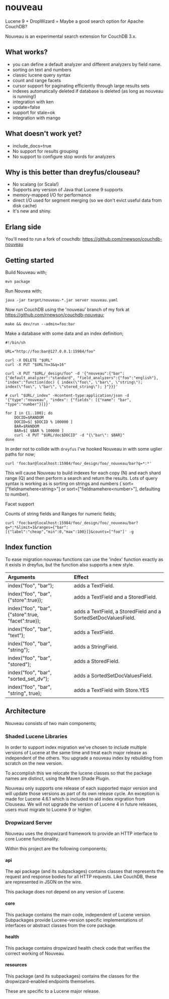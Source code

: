 # nouveau
Lucene 9 + DropWizard = Maybe a good search option for Apache CouchDB?

Nouveau is an experimental search extension for CouchDB 3.x.

## What works?

* you can define a default analyzer and different analyzers by field name.
* sorting on text and numbers
* classic lucene query syntax
* count and range facets
* cursor support for paginating efficiently through large results sets
* indexes automatically deleted if database is deleted (as long as nouveau is running!)
* integration with ken
* update=false
* support for stale=ok
* integration with mango

## What doesn't work yet?

* include_docs=true
* No support for results grouping
* No support to configure stop words for analyzers

## Why is this better than dreyfus/clouseau?

* No scalang (or Scala!)
* Supports any version of Java that Lucene 9 supports
* memory-mapped I/O for performance
* direct I/O used for segment merging (so we don't evict useful data from disk cache)
* It's new and shiny.

## Erlang side

You'll need to run a fork of couchdb: https://github.com/rnewson/couchdb-nouveau

## Getting started

Build Nouveau with;

`mvn package`

Run Nouvea with;

`java -jar target/nouveau-*.jar server nouveau.yaml`

Now run CouchDB using the 'nouveau' branch of my fork at https://github.com/rnewson/couchdb-nouveau;

`make && dev/run --admin=foo:bar`

Make a database with some data and an index definition;

```
#!/bin/sh

URL="http://foo:bar@127.0.0.1:15984/foo"

curl -X DELETE "$URL"
curl -X PUT "$URL?n=3&q=16"

curl -X PUT "$URL/_design/foo" -d '{"nouveau":{"bar":{"default_analyzer":"standard", "field_analyzers":{"foo":"english"}, "index":"function(doc) { index(\"foo\", \"bar\", \"string\"); index(\"foo\", \"bar\", \"stored_string\"); }"}}}'

# curl "$URL/_index" -Hcontent-type:application/json -d '{"type":"nouveau", "index": {"fields": [{"name": "bar", "type":"number"}]}}'

for I in {1..100}; do
    DOCID=$RANDOM
    DOCID=$[ $DOCID % 100000 ]
    BAR=$RANDOM
    BAR=$[ $BAR % 100000 ]
    curl -X PUT "$URL/doc$DOCID" -d "{\"bar\": $BAR}"
done
```

In order not to collide with `dreyfus` I've hooked Nouveau in with some uglier paths for now;

`curl 'foo:bar@localhost:15984/foo/_design/foo/_nouveau/bar?q=*:*'`

This will cause Nouveau to build indexes for each copy (N) and each
shard range (Q) and then perform a search and return the results. Lots
of query syntax is working as is sorting on strings and numbers
(`sort=["fieldnamehere&lt;string&gt;"] or sort=["fieldnamehere&lt;number&gt;"],
defaulting to number).

Facet support

Counts of string fields and Ranges for numeric fields;

```
curl 'foo:bar@localhost:15984/foo/_design/foo/_nouveau/bar?q=*:*&limit=1&ranges={"bar":[{"label":"cheap","min":0,"max":100}]}&counts=["foo"]' -g
```

## Index function

To ease migration nouveau functions can use the 'index' function exactly as it exists in dreyfus, but the function also supports a new style.

| Arguments                                          | Effect
| :------------------------------------------------- | :-----
| index("foo", "bar");                               | adds a TextField.
| index("foo", "bar", {"store":true});               | adds a TextField and a StoredField.
| index("foo", "bar", {"store":true, "facet":true}); | adds a TextField, a StoredField and a SortedSetDocValuesField.
| index("foo", "bar", "text");                       | adds a TextField.
| index("foo", "bar", "string");                     | adds a StringField.
| index("foo", "bar", "stored");                     | adds a StoredField.
| index("foo", "bar", "sorted_set_dv");              | adds a SortedSetDocValuesField.
| index("foo", "bar", "string", true);               | adds a TextField with Store.YES


## Architecture

Nouveau consists of two main components;

### Shaded Lucene Libraries

In order to support index migration we've chosen to include multiple
versions of Lucene at the same time and treat each major release as
independent of the others. You upgrade a nouveau index by rebuilding
from scratch on the new version.

To accomplish this we relocate the lucene classes so that the package
names are distinct, using the Maven Shade Plugin.

Nouveau only supports one release of each supported major version and
will update those versions as part of its own release cycle. An
exception is made for Lucene 4.6.1 which is included to aid index
migration from Clouseau. We will not upgrade the version of Lucene 4
in future releases, users must migrate to Lucene 9 or higher.

### Dropwizard Server

Nouveau uses the dropwizard framework to provide an HTTP interface to
core Lucene functionality.

Within this project are the following components;

#### api

The api package (and its subpackages) contains classes that represents
the request and response bodies for all HTTP requests. Like CouchDB,
these are represented in JSON on the wire.

This package does not depend on any version of Lucene.

#### core

This package contains the main code, independent of Lucene
version. Subpackages provide Lucene-version specific implementations
of interfaces or abstract classes from the core package.

#### health

This package contains dropwizard health check code that verifies the
correct working of Nouveau.

#### resources

This package (and its subpackages) contains the classes for the
dropwizard-enabled endpoints themselves.

These are specific to a Lucene major release.
